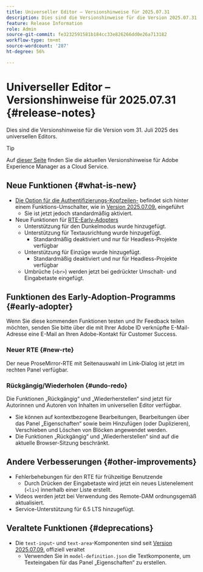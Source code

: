 ```yaml
---
title: Universeller Editor – Versionshinweise für 2025.07.31
description: Dies sind die Versionshinweise für die Version 2025.07.31 des universellen Editors.
feature: Release Information
role: Admin
source-git-commit: fe3232591581b184cc33e826266dd0e26a713182
workflow-type: tm+mt
source-wordcount: '287'
ht-degree: 56%

---
```



# Universeller Editor – Versionshinweise für 2025.07.31 {#release-notes}

Dies sind die Versionshinweise für die Version vom 31. Juli 2025 des universellen Editors.

>[!TIP]
>
>Auf [dieser Seite](/help/release-notes/release-notes-cloud/release-notes-current.md) finden Sie die aktuellen Versionshinweise für Adobe Experience Manager as a Cloud Service.

## Neue Funktionen {#what-is-new}

* [Die Option für die Authentifizierungs-Kopfzeilen-](/help/sites-cloud/authoring/universal-editor/navigation.md#autentication-settings) befindet sich hinter einem Funktions-Umschalter, wie in [Version 2025.07.09.](/help/release-notes/universal-editor/2025/2025-07-09.md) eingeführt
   * Sie ist jetzt jedoch standardmäßig aktiviert.
* Neue Funktionen für [RTE-Early-Adopters](#new-rte)
   * Unterstützung für den Dunkelmodus wurde hinzugefügt.
   * Unterstützung für Textausrichtung wurde hinzugefügt.
      * Standardmäßig deaktiviert und nur für Headless-Projekte verfügbar
   * Unterstützung für Einzüge wurde hinzugefügt.
      * Standardmäßig deaktiviert und nur für Headless-Projekte verfügbar
   * Umbrüche (`<br>`) werden jetzt bei gedrückter Umschalt- und Eingabetaste eingefügt.

## Funktionen des Early-Adoption-Programms {#early-adopter}

Wenn Sie diese kommenden Funktionen testen und Ihr Feedback teilen möchten, senden Sie bitte über die mit Ihrer Adobe ID verknüpfte E-Mail-Adresse eine E-Mail an Ihren Adobe-Kontakt für Customer Success.

### Neuer RTE {#new-rte}

Der neue ProseMirror-RTE mit Seitenauswahl im Link-Dialog ist jetzt im rechten Panel verfügbar.

### Rückgängig/Wiederholen {#undo-redo}

Die Funktionen „Rückgängig“ und „Wiederherstellen“ sind jetzt für Autorinnen und Autoren von Inhalten im universellen Editor verfügbar.

* Sie können auf kontextbezogene Bearbeitungen, Bearbeitungen über das Panel „Eigenschaften“ sowie beim Hinzufügen (oder Duplizieren), Verschieben und Löschen von Blöcken angewendet werden.
* Die Funktionen „Rückgängig“ und „Wiederherstellen“ sind auf die aktuelle Browser-Sitzung beschränkt.

## Andere Verbesserungen {#other-improvements}

* Fehlerbehebungen für den RTE für frühzeitige Benutzende
   * Durch Drücken der Eingabetaste wird jetzt ein neues Listenelement (`<li>`) innerhalb einer Liste erstellt.
* Videos werden jetzt bei Verwendung des Remote-DAM ordnungsgemäß aktualisiert.
* Service-Unterstützung für 6.5 LTS hinzugefügt.

## Veraltete Funktionen {#deprecations}

* Die `text-input`- und `text-area`-Komponenten sind seit [Version 2025.07.09.](/help/release-notes/universal-editor/2025/2025-07-09.md) offiziell veraltet
   * Verwenden Sie in `model-definition.json` die Textkomponente, um Texteingaben für das Panel „Eigenschaften“ zu erstellen.
